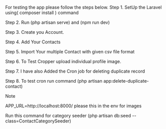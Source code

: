 For testing the app please follow the steps below.
Step 1. SetUp the Laravel using( composer install ) command

Step 2. Run (php artisan serve) and (npm run dev)

Step 3. Create you Account.

Step 4. Add Your Contacts

Step 5. Import Your multiple Contact with given csv file format 

Step 6. To Test Cropper upload individual profile image.

Step 7. I have also Added the  Cron job for deleting duplicate record

Step 8. To test cron run command (php artisan app:delete-duplicate-contact)

Note

APP_URL=http://localhost:8000/ please this in the env for images

Run this command for category seeder (php artisan db:seed --class=ContactCategorySeeder)

